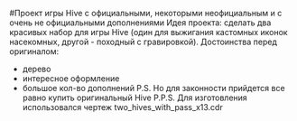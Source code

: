 #Проект игры Hive с официальными, некоторыми неофициальным и с очень не официальными дополнениями
Идея проекта: сделать два красивых набор для игры Hive (один для выжигания кастомных иконок насекомных, другой - походный с гравировкой).
Достоинства перед оригиналом:
* дерево
* интересное оформление
* большое кол-во дополнений
P.S. Но для законности прийдется все равно купить оригинальный Hive
P.P.S. Для изготовления использовался чертеж two_hives_with_pass_x13.cdr
